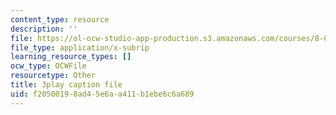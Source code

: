 ```yaml
---
content_type: resource
description: ''
file: https://ol-ocw-studio-app-production.s3.amazonaws.com/courses/8-01sc-classical-mechanics-fall-2016/f20500198ad45e6aa411b1ebe6c6a689_mHVnpuhfpvI.vtt
file_type: application/x-subrip
learning_resource_types: []
ocw_type: OCWFile
resourcetype: Other
title: 3play caption file
uid: f2050019-8ad4-5e6a-a411-b1ebe6c6a689
---
```

